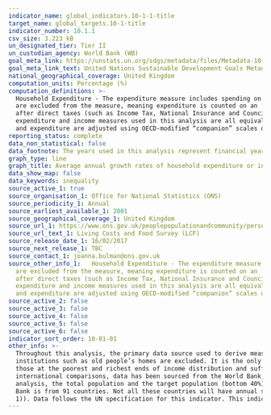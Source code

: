 ```yaml
---
indicator_name: global_indicators.10-1-1-title
target_name: global_targets.10-1-title
indicator_number: 10.1.1
csv_size: 3.223 kB
un_designated_tier: Tier II
un_custodian_agency: World Bank (WB)
goal_meta_link: https://unstats.un.org/sdgs/metadata/files/Metadata-10-01-01.pdf
goal_meta_link_text: United Nations Sustainable Development Goals Metadata (PDF 221 KB)
national_geographical_coverage: United Kingdom
computation_units: Percentage (%)
computation_definitions: >-
  Household Expenditure - The expenditure measure includes spending on items that are usually purchased frequently (such as food, petrol), as well as less frequent expenditure (such as household appliances and furnishings). Housing costs such as rent, Council Tax, mortgage payments etc.
  are excluded from the measure, meaning expenditure is counted on an ‘after housing costs’ (AHC)  basis. Household Income - The measure we use for income is household disposable income, AHC. Disposable income is the amount of money that households have available for spending and saving
  after direct taxes (such as Income Tax, National Insurance and Council Tax) and pension contributions have been accounted for. It includes earnings from employment, private pensions and investments as well as cash benefits provided by the state. Reflecting household size - The
  expenditure and income measures used in this analysis are all equivalised. Equivalisation is the process of accounting for the fact that households with many members are likely to need a higher income to achieve the same standard of living as households with fewer members. Both income
  and expenditure are adjusted using OECD-modified “companion” scales developed for AHC measures in thee Department for Work and Pensions (DWP) Households below average income (HBAI) series.
reporting_status: complete
data_non_statistical: false
data_footnote: The years used in this analysis represent financial years - so 2011/12 refers to April 2011 to March 2012. 2010/11-2015/16 refers to the five year annualised average of that period.
graph_type: line
graph_title: Average annual growth rates of household expenditure or income per capita among the bottom 40 per cent of the population and the total population
data_show_map: false
data_keywords: inequality
source_active_1: true
source_organisation_1: Office for National Statistics (ONS)
source_periodicity_1: Annual
source_earliest_available_1: 2001
source_geographical_coverage_1: United Kingdom
source_url_1: https://www.ons.gov.uk/peoplepopulationandcommunity/personalandhouseholdfinances/incomeandwealth/methodologies/livingcostsandfoodsurvey
source_url_text_1: Living Costs and Food Survey (LCF)
source_release_date_1: 16/02/2017
source_next_release_1: TBC
source_contact_1: joanna.bulman@ons.gov.uk
source_other_info_1:   Household Expenditure - The expenditure measure includes spending on items that are usually purchased frequently (such as food, petrol), as well as less frequent expenditure (such as household appliances and furnishings). Housing costs such as rent, Council Tax, mortgage payments etc.
  are excluded from the measure, meaning expenditure is counted on an ‘after housing costs’ (AHC)  basis. Household Income - The measure we use for income is household disposable income, AHC. Disposable income is the amount of money that households have available for spending and saving
  after direct taxes (such as Income Tax, National Insurance and Council Tax) and pension contributions have been accounted for. It includes earnings from employment, private pensions and investments as well as cash benefits provided by the state. Reflecting household size - The
  expenditure and income measures used in this analysis are all equivalised. Equivalisation is the process of accounting for the fact that households with many members are likely to need a higher income to achieve the same standard of living as households with fewer members. Both income
  and expenditure are adjusted using OECD-modified “companion” scales developed for AHC measures in thee Department for Work and Pensions (DWP) Households below average income (HBAI) series.
source_active_2: false
source_active_3: false
source_active_4: false
source_active_5: false
source_active_6: false
indicator_sort_order: 10-01-01
other_info: >-
  Throughout this analysis, the primary data source used to derive measures of both income and expenditure in the UK is the Living Costs and Food Survey (LCF). The LCF is an annual survey of the expenditure and income of private households; people living in hotels, lodging houses and
  institutions such as old people’s homes are excluded. It is the only data source to collect detailed data on both income and expenditure, thereby allowing analysis of the two measures. As with all surveys, there are some limitations to be aware of. The LCF is known to not fully capture
  those at the poorest and richest ends of income distribution and suffers from non-response error . When analysing inequalities, this can impact on the representation of the target population (in this case, the bottom 40%) and the overall appearance of income distribution. In
  international comparisons, data has been sourced from the World Bank, and data for the UK comes from Eurostat’s  European Union Statistics on Income and Living Conditions (EU-SILC). The EU-SILC collects data on poverty, income, social exclusion and living conditions. In the international
  analysis, the total population and the target population (bottom 40%) are defined on a household level, before housing costs (BHC). Eurostat sets the reference year at T-1 from the survey year, therefore 2009 reference year will refer to 2010 survey data. In addition, data from the World
  Bank is from 91 countries. Not all these countries will have annual surveys, therefore the reference years for the annualised growth rates are labelled at circa 2010 to 2015. The annualised growth rate is computed as - (mean in year 2/mean in year 1)^(1/(reference year 2 – reference year
  1)). Data follows the UN specification for this indicator. This indicator has been identified in collaboration with topic experts.
---
```


